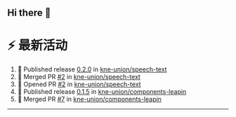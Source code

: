 ## Hi there 👋

<!--

**Here are some ideas to get you started:**

🙋‍♀️ A short introduction - what is your organization all about?
🌈 Contribution guidelines - how can the community get involved?
👩‍💻 Useful resources - where can the community find your docs? Is there anything else the community should know?
🍿 Fun facts - what does your team eat for breakfast?
🧙 Remember, you can do mighty things with the power of [Markdown](https://docs.github.com/github/writing-on-github/getting-started-with-writing-and-formatting-on-github/basic-writing-and-formatting-syntax)
-->


# ⚡ 最新活动

<!--START_SECTION:activity-->
1. 🚀 Published release [0.2.0](https://github.com/kne-union/speech-text/releases/tag/0.2.0) in [kne-union/speech-text](https://github.com/kne-union/speech-text)
2. 🎉 Merged PR [#2](https://github.com/kne-union/speech-text/pull/2) in [kne-union/speech-text](https://github.com/kne-union/speech-text)
3. 💪 Opened PR [#2](https://github.com/kne-union/speech-text/pull/2) in [kne-union/speech-text](https://github.com/kne-union/speech-text)
4. 🚀 Published release [0.1.5](https://github.com/kne-union/components-leapin/releases/tag/0.1.5) in [kne-union/components-leapin](https://github.com/kne-union/components-leapin)
5. 🎉 Merged PR [#7](https://github.com/kne-union/components-leapin/pull/7) in [kne-union/components-leapin](https://github.com/kne-union/components-leapin)
<!--END_SECTION:activity-->

---
